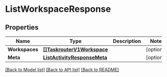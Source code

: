 # ListWorkspaceResponse

## Properties

Name | Type | Description | Notes
------------ | ------------- | ------------- | -------------
**Workspaces** | [**[]TaskrouterV1Workspace**](TaskrouterV1Workspace.md) |  |[optional] 
**Meta** | [**ListActivityResponseMeta**](ListActivityResponseMeta.md) |  |[optional] 

[[Back to Model list]](../README.md#documentation-for-models) [[Back to API list]](../README.md#documentation-for-api-endpoints) [[Back to README]](../README.md)


